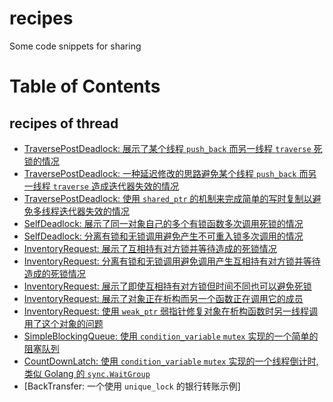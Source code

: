 # recipes
Some code snippets for sharing

# Table of Contents

## recipes of thread

- [TraversePostDeadlock: 展示了某个线程 `push_back` 而另一线程 `traverse` 死锁的情况](thread/test/TraversePostDeadlock.cc)
- [TraversePostDeadlock: 一种延迟修改的思路避免某个线程 `push_back` 而另一线程 `traverse` 造成迭代器失效的情况](thread/test/TraversePostDeadlock_FixDelay.cc)
- [TraversePostDeadlock: 使用 `shared_ptr` 的机制来完成简单的写时复制以避免多线程迭代器失效的情况](thread/test/TraversePostDeadlock_FixCOW.cc)
- [SelfDeadlock: 展示了同一对象自己的多个有锁函数多次调用死锁的情况](thread/test/SelfDeadlock.cc)
- [SelfDeadlock: 分离有锁和无锁调用避免产生不可重入锁多次调用的情况](thread/test/SelfDeadlock_Fix.cc)
- [InventoryRequest: 展示了互相持有对方锁并等待造成的死锁情况](thread/test/InventoryRequest.cc)
- [InventoryRequest: 分离有锁和无锁调用避免调用产生互相持有对方锁并等待造成的死锁情况](thread/test/InventoryRequest_Fix.cc)
- [InventoryRequest: 展示了即使互相持有对方锁但时间不同也可以避免死锁](thread/test/InventoryRequest2.cc)
- [InventoryRequest: 展示了对象正在析构而另一个函数正在调用它的成员](thread/test/InventoryRequest3.cc)
- [InventoryRequest: 使用 `weak_ptr` 弱指针修复对象在析构函数时另一线程调用了这个对象的问题](thread/test/InventoryRequest3_Fix.cc)
- [SimpleBlockingQueue: 使用 `condition_variable` `mutex` 实现的一个简单的阻塞队列](thread/test/SimpleBlockingQueue.cc)
- [CountDownLatch: 使用 `condition_variable` `mutex` 实现的一个线程倒计时, 类似 Golang 的 `sync.WaitGroup`](thread/test/CountDownLatch.cc)
- [BackTransfer: 一个使用 `unique_lock` 的银行转账示例]